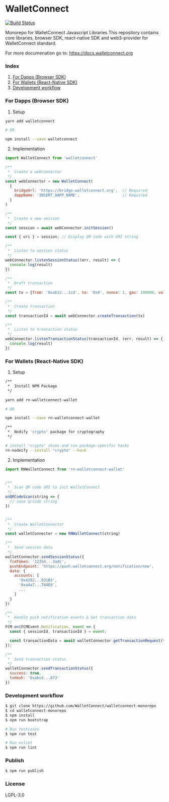 # WalletConnect

[![Build Status](https://travis-ci.org/WalletConnect/walletconnect-monorepo.svg?branch=master)](https://travis-ci.org/WalletConnect/walletconnect-monorepo)

Monorepo for WalletConnect Javascript Libraries
This repository contains core libraries, browser SDK, react-native SDK and web3-provider for WalletConnect standard.

For more documenation go to: https://docs.walletconnect.org

### Index

1.  [For Dapps (Browser SDK)](#for-dapps-browser-sdk)
2.  [For Wallets (React-Native SDK)](#for-wallets-react-native-sdk)
3.  [Development workflow](#development-workflow)

### For Dapps (Browser SDK)

1.  Setup

```bash
yarn add walletconnect

# OR

npm install --save walletconnect
```

2.  Implementation

```js
import WalletConnect from 'walletconnect'

/**
 *  Create a webConnector
 */
const webConnector = new WalletConnect(
  {
    bridgeUrl: 'https://bridge.walletconnect.org',  // Required
    dappName: 'INSERT_DAPP_NAME',                   // Required
  }
)

/**
 *  Create a new session
 */
const session = await webConnector.initSession()

const { uri } = session; // Display QR code with URI string

/**
 *  Listen to session status
 */
webConnector.listenSessionStatus((err, result) => {
  console.log(result)
})

/**
 *  Draft transaction
 */
const tx = {from: '0xab12...1cd', to: '0x0', nonce: 1, gas: 100000, value: 0, data: '0x0'}

/**
 *  Create transaction
 */
const transactionId = await webConnector.createTransaction(tx)

/**
 *  Listen to transaction status
 */
webConnector.listenTransactionStatus(transactionId, (err, result) => {
  console.log(result)
})
```

### For Wallets (React-Native SDK)

1.  Setup

```bash
/**
 *  Install NPM Package
 */

yarn add rn-walletconnect-wallet

# OR

npm install --save rn-walletconnect-wallet

/**
 *  Nodify 'crypto' package for cryptography
 */

# install "crypto" shims and run package-specific hacks
rn-nodeify --install "crypto" --hack
```

2.  Implementation

```js
import RNWalletConnect from 'rn-walletconnect-wallet'


/**
 *  Scan QR code URI to init WalletConnect
 */
onQRCodeScan(string => {
  // save qrcode string
})


/**
 *  Create WalletConnector
 */
const walletConnector = new RNWalletConnect(string)

/**
 *  Send session data
 */
walletConnector.sendSessionStatus({
  fcmToken: '12354...3adc',
  pushEndpoint: 'https://push.walletconnect.org/notification/new',  
  data: {
    accounts: [
      '0x4292...931B3',
      '0xa4a7...784E8',
      ...
    ]
  }
})

/**
 *  Handle push notification events & Get transaction data
 */
FCM.on(FCMEvent.Notification, event => {
  const { sessionId, transactionId } = event;

  const transactionData = await walletConnector.getTransactionRequest(transactionId);
});

/**
 *  Send transaction status
 */
walletConnector.sendTransactionStatus({
  success: true,
  txHash: '0xabcd...873'
})
```

### Development workflow

```bash
$ git clone https://github.com/WalletConnect/walletconnect-monorepo
$ cd walletconnect-monorepo
$ npm install
$ npm run bootstrap

# Run testcases
$ npm run test

# Run eslint
$ npm run lint
```

### Publish

```bash
$ npm run publish
```

### License

LGPL-3.0
